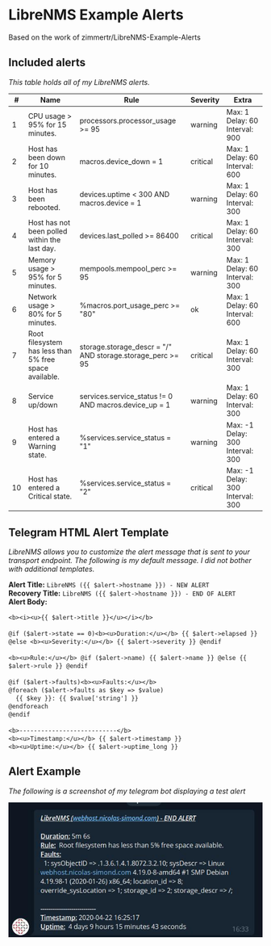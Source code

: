 # LibreNMS Example Alerts

Based on the work of zimmertr/LibreNMS-Example-Alerts


## Included alerts 

_This table holds all of my LibreNMS alerts._

| # | Name | Rule | Severity | Extra |
| - | ---- | ---- | -------- | ----- |
| 1 | CPU usage > 95% for 15 minutes. | processors.processor_usage >= 95 | warning | Max: 1 Delay: 60 Interval: 900 |
| 2 | Host has been down for 10 minutes. | macros.device_down = 1 | critical | Max: 1 Delay: 60 Interval: 600 |
| 3 | Host has been rebooted. | devices.uptime < 300 AND macros.device = 1 | warning | Max: 1 Delay: 60 Interval: 300 |
| 4 | Host has not been polled within the last day. | devices.last_polled >= 86400 | critical | Max: 1 Delay: 60 Interval: 300 |
| 5 | Memory usage > 95% for 5 minutes. | mempools.mempool_perc >= 95 | warning | Max: 1 Delay: 60 Interval: 300
| 6 | Network usage > 80% for 5 minutes. | %macros.port_usage_perc >= "80" | ok | Max: 1 Delay: 60 Interval: 600 |
| 7 | Root filesystem has less than 5% free space available. | storage.storage_descr = "/" AND storage.storage_perc >= 95 | critical | Max: 1 Delay: 60 Interval: 300 |
| 8 | 	Service up/down | services.service_status != 0 AND macros.device_up = 1 | warning | Max: 1 Delay: 60 Interval: 300 |
| 9 | Host has entered a Warning state. | %services.service_status = "1" | warning | Max: -1 Delay: 300 Interval: 300 | 
| 10 | Host has entered a Critical state. | %services.service_status = "2" | critical | Max: -1 Delay: 300 Interval: 300 | 


## Telegram HTML Alert Template

_LibreNMS allows you to customize the alert message that is sent to your transport endpoint. The following is my default message. I did not bother with additional templates._

**Alert Title:** `LibreNMS ({{ $alert->hostname }}) - NEW ALERT`    
**Recovery Title:** `LibreNMS ({{ $alert->hostname }}) - END OF ALERT`  
**Alert Body:**  
```
<b><i><u>{{ $alert->title }}</u></i></b>

@if ($alert->state == 0)<b><u>Duration:</u></b> {{ $alert->elapsed }} @else <b><u>Severity:</u></b> {{ $alert->severity }} @endif

<b><u>Rule:</u></b> @if ($alert->name) {{ $alert->name }} @else {{ $alert->rule }} @endif

@if ($alert->faults)<b><u>Faults:</u></b>
@foreach ($alert->faults as $key => $value)
  {{ $key }}: {{ $value['string'] }}
@endforeach
@endif

<b>---------------------------</b>
<b><u>Timestamp:</u></b> {{ $alert->timestamp }}
<b><u>Uptime:</u></b> {{ $alert->uptime_long }}
```

## Alert Example 

_The following is a screenshot of my telegram bot displaying a test alert_

![](https://raw.githubusercontent.com/stylersnico/LibreNMS-Example-Alerts/master/alerting.jpg)
